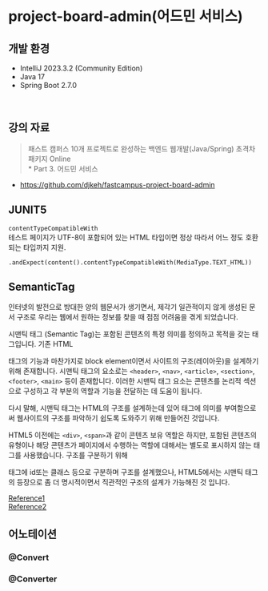 # project-board-admin(어드민 서비스)
## 개발 환경
* IntelliJ 2023.3.2 (Community Edition)
* Java 17
* Spring Boot 2.7.0

<br/>

## 강의 자료
> 패스트 캠퍼스 10개 프로젝트로 완성하는 백엔드 웹개발(Java/Spring) 초격차 패키지 Online
<br>* Part 3. 어드민 서비스

* https://github.com/djkeh/fastcampus-project-board-admin


## JUNIT5

``contentTypeCompatibleWith``  
테스트 페이지가 UTF-8이 포함되어 있는 HTML 타입이면 정상 따라서 어느 정도 호환 되는 타입까지 지원. 
```
.andExpect(content().contentTypeCompatibleWith(MediaType.TEXT_HTML))
```

## SemanticTag
인터넷의 발전으로 방대한 양의 웹문서가 생기면서, 제각기 일관적이지 않게 생성된 문서 구조로 우리는 웹에서 원하는 정보를 찾을 때 점점 어려움을 겪게 되었습니다.

시맨틱 태그 (Semantic Tag)는 포함된 콘텐츠의 특정 의미를 정의하고 목적을 갖는 태그입니다. 기존 HTML <div> 태그의 기능과 마찬가지로 block element이면서 사이트의 구조(레이아웃)을 설계하기 위해 존재합니다. 시맨틱 태그의 요소로는 `<header>`, `<nav>`, `<article>`, `<section>`, `<footer>`, `<main>` 등이 존재합니다. 이러한 시맨틱 태그 요소는 콘텐츠를 논리적 섹션으로 구성하고 각 부분의 역할과 기능을 전달하는 데 도움이 됩니다.

다시 말해, 시맨틱 태그는 HTML의 구조를 설계하는데 있어 태그에 의미를 부여함으로써 웹사이트의 구조를 파악하기 쉽도록 도와주기 위해 만들어진 것입니다.

HTML5 이전에는 `<div>`, `<span>`과 같이 콘텐츠 보유 역할은 하지만, 포함된 콘텐츠의 유형이나 해당 콘텐츠가 페이지에서 수행하는 역할에 대해서는 별도로 표시하지 않는 태그를 사용했습니다. 구조를 구분하기 위해 <div> 태그에 id또는 클래스 등으로 구분하며 구조를 설계했으나, HTML5에서는 시맨틱 태그의 등장으로 좀 더 명시적이면서 직관적인 구조의 설계가 가능해진 것 입니다.


[Reference1](https://www.w3schools.com/html/html5_semantic_elements.asp)  
[Reference2](https://seo.tbwakorea.com/blog/what-is-semantic-tag/)

## 어노테이션

### @Convert

### @Converter